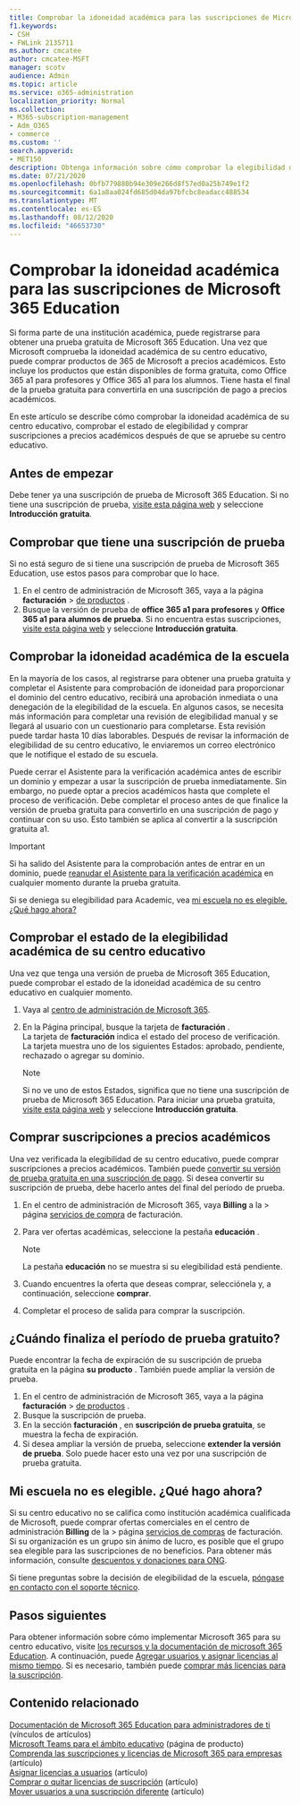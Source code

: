 ```yaml
---
title: Comprobar la idoneidad académica para las suscripciones de Microsoft 365 Education
f1.keywords:
- CSH
- FWLink 2135711
ms.author: cmcatee
author: cmcatee-MSFT
manager: scotv
audience: Admin
ms.topic: article
ms.service: o365-administration
localization_priority: Normal
ms.collection:
- M365-subscription-management
- Adm_O365
- commerce
ms.custom: ''
search.appverid:
- MET150
description: Obtenga información sobre cómo comprobar la elegibilidad de su escuela para el precio de Microsoft 365 Education Academic.
ms.date: 07/21/2020
ms.openlocfilehash: 0bfb779880b94e309e266d8f57ed0a25b749e1f2
ms.sourcegitcommit: 6a1a8aa024fd685d04da97bfcbc8eadacc488534
ms.translationtype: MT
ms.contentlocale: es-ES
ms.lasthandoff: 08/12/2020
ms.locfileid: "46653730"
---
```

# <a name="verify-academic-eligibility-for-microsoft-365-education-subscriptions"></a>Comprobar la idoneidad académica para las suscripciones de Microsoft 365 Education

Si forma parte de una institución académica, puede registrarse para obtener una prueba gratuita de Microsoft 365 Education. Una vez que Microsoft comprueba la idoneidad académica de su centro educativo, puede comprar productos de 365 de Microsoft a precios académicos. Esto incluye los productos que están disponibles de forma gratuita, como Office 365 a1 para profesores y Office 365 a1 para los alumnos. Tiene hasta el final de la prueba gratuita para convertirla en una suscripción de pago a precios académicos.

En este artículo se describe cómo comprobar la idoneidad académica de su centro educativo, comprobar el estado de elegibilidad y comprar suscripciones a precios académicos después de que se apruebe su centro educativo.

## <a name="before-you-begin"></a>Antes de empezar

Debe tener ya una suscripción de prueba de Microsoft 365 Education. Si no tiene una suscripción de prueba, [visite esta página web](https://www.microsoft.com/microsoft-365/academic/compare-office-365-education-plans?activetab=tab%3aprimaryr1) y seleccione **Introducción gratuita**.

## <a name="verify-that-you-have-a-trial-subscription"></a>Comprobar que tiene una suscripción de prueba

Si no está seguro de si tiene una suscripción de prueba de Microsoft 365 Education, use estos pasos para comprobar que lo hace.

1. En el centro de administración de Microsoft 365, vaya a la página **facturación** \> <a href="https://go.microsoft.com/fwlink/p/?linkid=842054" target="_blank">de productos</a> .
2. Busque la versión de prueba de **office 365 a1 para profesores** y **Office 365 a1 para alumnos de prueba**. Si no encuentra estas suscripciones, [visite esta página web](https://www.microsoft.com/microsoft-365/academic/compare-office-365-education-plans?activetab=tab%3aprimaryr1) y seleccione **Introducción gratuita**.

## <a name="verify-your-schools-academic-eligibility"></a>Comprobar la idoneidad académica de la escuela

En la mayoría de los casos, al registrarse para obtener una prueba gratuita y completar el Asistente para comprobación de idoneidad para proporcionar el dominio del centro educativo, recibirá una aprobación inmediata o una denegación de la elegibilidad de la escuela. En algunos casos, se necesita más información para completar una revisión de elegibilidad manual y se llegará al usuario con un cuestionario para completarse. Esta revisión puede tardar hasta 10 días laborables. Después de revisar la información de elegibilidad de su centro educativo, le enviaremos un correo electrónico que le notifique el estado de su escuela.

Puede cerrar el Asistente para la verificación académica antes de escribir un dominio y empezar a usar la suscripción de prueba inmediatamente. Sin embargo, no puede optar a precios académicos hasta que complete el proceso de verificación. Debe completar el proceso antes de que finalice la versión de prueba gratuita para convertirlo en una suscripción de pago y continuar con su uso. Esto también se aplica al convertir a la suscripción gratuita a1.

> [!IMPORTANT]
> Si ha salido del Asistente para la comprobación antes de entrar en un dominio, puede [reanudar el Asistente para la verificación académica](https://go.microsoft.com/fwlink/p/?linkid=2135255) en cualquier momento durante la prueba gratuita.

Si se deniega su elegibilidad para Academic, vea [mi escuela no es elegible. ¿Qué hago ahora?](#my-school-isnt-eligible-what-do-i-do-now)

## <a name="check-the-status-of-your-schools-academic-eligibility"></a>Comprobar el estado de la elegibilidad académica de su centro educativo

Una vez que tenga una versión de prueba de Microsoft 365 Education, puede comprobar el estado de la idoneidad académica de su centro educativo en cualquier momento.

1. Vaya al [centro de administración de Microsoft 365](https://go.microsoft.com/fwlink/p/?linkid=2024339).
2. En la Página principal, busque la tarjeta de **facturación** . \
    La tarjeta de **facturación** indica el estado del proceso de verificación. La tarjeta muestra uno de los siguientes Estados: aprobado, pendiente, rechazado o agregar su dominio.

    > [!NOTE]
    > Si no ve uno de estos Estados, significa que no tiene una suscripción de prueba de Microsoft 365 Education. Para iniciar una prueba gratuita, [visite esta página web](https://www.microsoft.com/microsoft-365/academic/compare-office-365-education-plans?activetab=tab%3aprimaryr1) y seleccione **Introducción gratuita**.

## <a name="buy-subscriptions-at-academic-prices"></a>Comprar suscripciones a precios académicos

Una vez verificada la elegibilidad de su centro educativo, puede comprar suscripciones a precios académicos. También puede [convertir su versión de prueba gratuita en una suscripción de pago](https://docs.microsoft.com/microsoft-365/commerce/buy-a-subscription-from-your-free-trial). Si desea convertir su suscripción de prueba, debe hacerlo antes del final del período de prueba.

1. En el centro de administración de Microsoft 365, vaya **Billing** a la \> página <a href="https://go.microsoft.com/fwlink/p/?linkid=868433" target="_blank">servicios de compra</a> de facturación.
2. Para ver ofertas académicas, seleccione la pestaña **educación** .

    > [!NOTE]
    > La pestaña **educación** no se muestra si su elegibilidad está pendiente.

3. Cuando encuentres la oferta que deseas comprar, selecciónela y, a continuación, seleccione **comprar**.
4. Completar el proceso de salida para comprar la suscripción.

## <a name="when-does-my-free-trial-end"></a>¿Cuándo finaliza el período de prueba gratuito?

Puede encontrar la fecha de expiración de su suscripción de prueba gratuita en la página **su producto** . También puede ampliar la versión de prueba.

1. En el centro de administración de Microsoft 365, vaya a la página **facturación** \> <a href="https://go.microsoft.com/fwlink/p/?linkid=842054" target="_blank">de productos</a> .
2. Busque la suscripción de prueba.
3. En la sección **facturación** , en **suscripción de prueba gratuita**, se muestra la fecha de expiración.
4. Si desea ampliar la versión de prueba, seleccione **extender la versión de prueba**. Solo puede hacer esto una vez por una suscripción de prueba gratuita.

## <a name="my-school-isnt-eligible-what-do-i-do-now"></a>Mi escuela no es elegible. ¿Qué hago ahora?

Si su centro educativo no se califica como institución académica cualificada de Microsoft, puede comprar ofertas comerciales en el centro de administración **Billing** de la \> página <a href="https://go.microsoft.com/fwlink/p/?linkid=868433" target="_blank">servicios de compras</a> de facturación. Si su organización es un grupo sin ánimo de lucro, es posible que el grupo sea elegible para las suscripciones de no beneficios. Para obtener más información, consulte [descuentos y donaciones para ONG](https://www.microsoft.com/nonprofits/eligibility).

Si tiene preguntas sobre la decisión de elegibilidad de la escuela, [póngase en contacto con el soporte técnico](../../admin/contact-support-for-business-products.md).

## <a name="next-steps"></a>Pasos siguientes

Para obtener información sobre cómo implementar Microsoft 365 para su centro educativo, visite [los recursos y la documentación de microsoft 365 Education](https://docs.microsoft.com/microsoft-365/education/deploy/). A continuación, puede [Agregar usuarios y asignar licencias al mismo tiempo](../../admin/add-users/add-users.md). Si es necesario, también puede [comprar más licencias para la suscripción](../licenses/buy-licenses.md).

## <a name="related-content"></a>Contenido relacionado

[Documentación de Microsoft 365 Education para administradores de ti](https://docs.microsoft.com/education/itadmins) (vínculos de artículos) \
[Microsoft Teams para el ámbito educativo](https://microsoft.com/education/products/teams/default.aspx) (página de producto) \
[Comprenda las suscripciones y licencias de Microsoft 365 para empresas](../licenses/subscriptions-and-licenses.md) (artículo) \
[Asignar licencias a usuarios](../../admin/manage/assign-licenses-to-users.md) (artículo) \
[Comprar o quitar licencias de suscripción](../licenses/buy-licenses.md) (artículo) \
[Mover usuarios a una suscripción diferente](move-users-different-subscription.md) (artículo)
